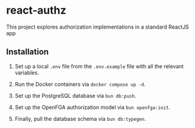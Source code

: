 # react-authz

This project explores authorization implementations in a standard ReactJS app

## Installation

1. Set up a local `.env` file from the `.env.example` file with all the relevant variables.

2. Run the Docker containers via `docker compose up -d`.

3. Set up the PostgreSQL database via `bun db:push`.

4. Set up the OpenFGA authorization model via `bun openfga:init`.

5. Finally, pull the database schema via `bun db:typegen`.
